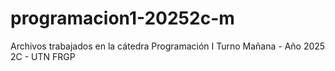 # programacion1-20252c-m
Archivos trabajados en la cátedra Programación I Turno Mañana - Año 2025 2C - UTN FRGP
